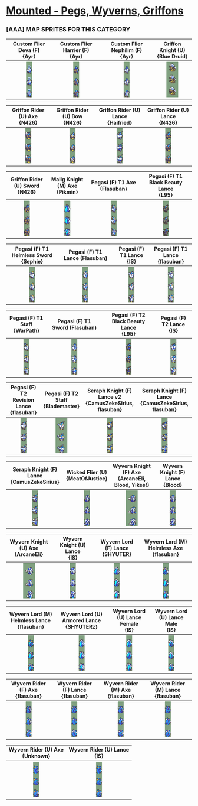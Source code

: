 # [Mounted - Pegs, Wyverns, Griffons](../)

### [AAA] MAP SPRITES FOR THIS CATEGORY


|Custom Flier Deva (F) <br> {Ayr}|Custom Flier Harrier (F) <br> {Ayr}|Custom Flier Nephilim (F) <br> {Ayr}|Griffon Knight (U) <br> {Blue Druid}|
| :---: | :---: | :---: | :---: |
|<img alt="Custom Flier Deva (F) {Ayr}-stand" src="Custom Flier Deva (F) {Ayr}-stand.png" />|<img alt="Custom Flier Harrier (F) {Ayr}-stand" src="Custom Flier Harrier (F) {Ayr}-stand.png" />|<img alt="Custom Flier Nephilim (F) {Ayr}-stand" src="Custom Flier Nephilim (F) {Ayr}-stand.png" />|<img alt="Griffon Knight (U) {Blue Druid}-stand" src="Griffon Knight (U) {Blue Druid}-stand.png" />|


|Griffon Rider (U) Axe <br> {N426}|Griffon Rider (U) Bow <br> {N426}|Griffon Rider (U) Lance <br> {Haifried}|Griffon Rider (U) Lance <br> {N426}|
| :---: | :---: | :---: | :---: |
|<img alt="Griffon Rider (U) Axe {N426}-stand" src="Griffon Rider (U) Axe {N426}-stand.png" />|<img alt="Griffon Rider (U) Bow {N426}-stand" src="Griffon Rider (U) Bow {N426}-stand.png" />|<img alt="Griffon Rider (U) Lance {Haifried}-stand" src="Griffon Rider (U) Lance {Haifried}-stand.png" />|<img alt="Griffon Rider (U) Lance {N426}-stand" src="Griffon Rider (U) Lance {N426}-stand.png" />|


|Griffon Rider (U) Sword <br> {N426}|Malig Knight (M) Axe <br> {Pikmin}|Pegasi (F) T1 Axe (Flasuban) <br> |Pegasi (F) T1 Black Beauty Lance <br> {L95}|
| :---: | :---: | :---: | :---: |
|<img alt="Griffon Rider (U) Sword {N426}-stand" src="Griffon Rider (U) Sword {N426}-stand.png" />|<img alt="Malig Knight (M) Axe {Pikmin}-stand" src="Malig Knight (M) Axe {Pikmin}-stand.png" />|<img alt="Pegasi (F) T1 Axe (Flasuban)-stand" src="Pegasi (F) T1 Axe (Flasuban)-stand.png" />|<img alt="Pegasi (F) T1 Black Beauty Lance {L95}-stand" src="Pegasi (F) T1 Black Beauty Lance {L95}-stand.png" />|


|Pegasi (F) T1 Helmless Sword <br> {Sephie}|Pegasi (F) T1 Lance (Flasuban) <br> |Pegasi (F) T1 Lance <br> {IS}|Pegasi (F) T1 Lance <br> {flasuban}|
| :---: | :---: | :---: | :---: |
|<img alt="Pegasi (F) T1 Helmless Sword {Sephie}-stand" src="Pegasi (F) T1 Helmless Sword {Sephie}-stand.png" />|<img alt="Pegasi (F) T1 Lance (Flasuban)-stand" src="Pegasi (F) T1 Lance (Flasuban)-stand.png" />|<img alt="Pegasi (F) T1 Lance {IS}-stand" src="Pegasi (F) T1 Lance {IS}-stand.png" />|<img alt="Pegasi (F) T1 Lance {flasuban}-stand" src="Pegasi (F) T1 Lance {flasuban}-stand.png" />|


|Pegasi (F) T1 Staff <br> {WarPath}|Pegasi (F) T1 Sword (Flasuban) <br> |Pegasi (F) T2 Black Beauty Lance <br> {L95}|Pegasi (F) T2 Lance <br> {IS}|
| :---: | :---: | :---: | :---: |
|<img alt="Pegasi (F) T1 Staff {WarPath}-stand" src="Pegasi (F) T1 Staff {WarPath}-stand.png" />|<img alt="Pegasi (F) T1 Sword (Flasuban)-stand" src="Pegasi (F) T1 Sword (Flasuban)-stand.png" />|<img alt="Pegasi (F) T2 Black Beauty Lance {L95}-stand" src="Pegasi (F) T2 Black Beauty Lance {L95}-stand.png" />|<img alt="Pegasi (F) T2 Lance {IS}-stand" src="Pegasi (F) T2 Lance {IS}-stand.png" />|


|Pegasi (F) T2 Revision Lance <br> {flasuban}|Pegasi (F) T2 Staff <br> {Blademaster}|Seraph Knight (F) Lance v2 <br> {CamusZekeSirius, flasuban}|Seraph Knight (F) Lance <br> {CamusZekeSirius, flasuban}|
| :---: | :---: | :---: | :---: |
|<img alt="Pegasi (F) T2 Revision Lance {flasuban}-stand" src="Pegasi (F) T2 Revision Lance {flasuban}-stand.png" />|<img alt="Pegasi (F) T2 Staff {Blademaster}-stand" src="Pegasi (F) T2 Staff {Blademaster}-stand.png" />|<img alt="Seraph Knight (F) Lance v2 {CamusZekeSirius, flasuban}-stand" src="Seraph Knight (F) Lance v2 {CamusZekeSirius, flasuban}-stand.png" />|<img alt="Seraph Knight (F) Lance {CamusZekeSirius, flasuban}-stand" src="Seraph Knight (F) Lance {CamusZekeSirius, flasuban}-stand.png" />|


|Seraph Knight (F) Lance <br> {CamusZekeSirius}|Wicked Flier (U) <br> {MeatOfJustice}|Wyvern Knight (F) Axe <br> {ArcaneEli, Blood, Yikes!}|Wyvern Knight (F) Lance <br> {Blood}|
| :---: | :---: | :---: | :---: |
|<img alt="Seraph Knight (F) Lance {CamusZekeSirius}-stand" src="Seraph Knight (F) Lance {CamusZekeSirius}-stand.png" />|<img alt="Wicked Flier (U) {MeatOfJustice}-stand" src="Wicked Flier (U) {MeatOfJustice}-stand.png" />|<img alt="Wyvern Knight (F) Axe {ArcaneEli, Blood, Yikes!}-stand" src="Wyvern Knight (F) Axe {ArcaneEli, Blood, Yikes!}-stand.png" />|<img alt="Wyvern Knight (F) Lance {Blood}-stand" src="Wyvern Knight (F) Lance {Blood}-stand.png" />|


|Wyvern Knight (U) Axe <br> {ArcaneEli}|Wyvern Knight (U) Lance <br> {IS}|Wyvern Lord (F) Lance <br> {SHYUTER}|Wyvern Lord (M) Helmless Axe <br> {flasuban}|
| :---: | :---: | :---: | :---: |
|<img alt="Wyvern Knight (U) Axe {ArcaneEli}-stand" src="Wyvern Knight (U) Axe {ArcaneEli}-stand.png" />|<img alt="Wyvern Knight (U) Lance {IS}-stand" src="Wyvern Knight (U) Lance {IS}-stand.png" />|<img alt="Wyvern Lord (F) Lance {SHYUTER}-stand" src="Wyvern Lord (F) Lance {SHYUTER}-stand.png" />|<img alt="Wyvern Lord (M) Helmless Axe {flasuban}-stand" src="Wyvern Lord (M) Helmless Axe {flasuban}-stand.png" />|


|Wyvern Lord (M) Helmless Lance <br> {flasuban}|Wyvern Lord (U) Armored Lance <br> {SHYUTERz}|Wyvern Lord (U) Lance Female <br> {IS}|Wyvern Lord (U) Lance Male <br> {IS}|
| :---: | :---: | :---: | :---: |
|<img alt="Wyvern Lord (M) Helmless Lance {flasuban}-stand" src="Wyvern Lord (M) Helmless Lance {flasuban}-stand.png" />|<img alt="Wyvern Lord (U) Armored Lance {SHYUTERz}-stand" src="Wyvern Lord (U) Armored Lance {SHYUTERz}-stand.png" />|<img alt="Wyvern Lord (U) Lance Female {IS}-stand" src="Wyvern Lord (U) Lance Female {IS}-stand.png" />|<img alt="Wyvern Lord (U) Lance Male {IS}-stand" src="Wyvern Lord (U) Lance Male {IS}-stand.png" />|


|Wyvern Rider (F) Axe <br> {flasuban}|Wyvern Rider (F) Lance <br> {flasuban}|Wyvern Rider (M) Axe <br> {flasuban}|Wyvern Rider (M) Lance <br> {flasuban}|
| :---: | :---: | :---: | :---: |
|<img alt="Wyvern Rider (F) Axe {flasuban}-stand" src="Wyvern Rider (F) Axe {flasuban}-stand.png" />|<img alt="Wyvern Rider (F) Lance {flasuban}-stand" src="Wyvern Rider (F) Lance {flasuban}-stand.png" />|<img alt="Wyvern Rider (M) Axe {flasuban}-stand" src="Wyvern Rider (M) Axe {flasuban}-stand.png" />|<img alt="Wyvern Rider (M) Lance {flasuban}-stand" src="Wyvern Rider (M) Lance {flasuban}-stand.png" />|


|Wyvern Rider (U) Axe <br> {Unknown}|Wyvern Rider (U) Lance <br> {IS}|
| :---: | :---: |
|<img alt="Wyvern Rider (U) Axe {Unknown}-stand" src="Wyvern Rider (U) Axe {Unknown}-stand.png" />|<img alt="Wyvern Rider (U) Lance {IS}-stand" src="Wyvern Rider (U) Lance {IS}-stand.png" />|


